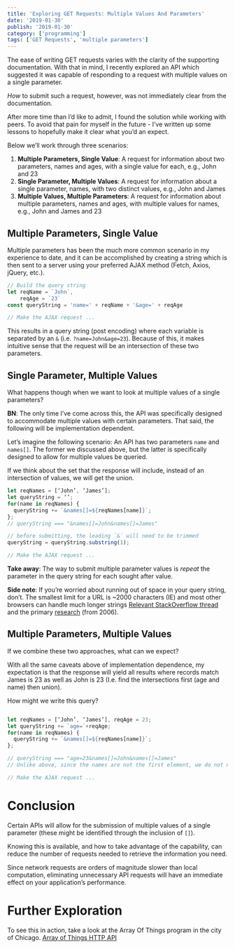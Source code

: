 ```yaml
---
title: 'Exploring GET Requests: Multiple Values And Parameters'
date: '2019-01-30'
publish: '2019-01-30'
category: ['programming']
tags: ['GET Requests', 'multiple parameters']
---
```


The ease of writing GET requests varies with the clarity of the supporting documentation. With that in mind, I recently explored an API which suggested it was capable of responding to a request with multiple values on a single parameter.

_How_ to submit such a request, however, was not immediately clear from the documentation.

After more time than I’d like to admit, I found the solution while working with peers. To avoid that pain for myself in the future - I’ve written up some lessons to hopefully make it clear what you’d an expect.

Below we’ll work through three scenarios:

1. **Multiple Parameters, Single Value**: A request for information about two parameters, names and ages, with a single value for each, e.g., John and 23
2. **Single Parameter, Multiple Values**: A request for information about a single parameter, names, with two distinct values, e.g., John and James
3. **Multiple Values, Multiple Parameters**: A request for information about multiple parameters, names and ages, with multiple values for names, e.g., John and James and 23

## Multiple Parameters, Single Value

Multiple parameters has been the much more common scenario in my experience to date, and it can be accomplished by creating a string which is then sent to a server using your preferred AJAX method (Fetch, Axios, jQuery, etc.).

```js
// Build the query string
let reqName = `John`,
    reqAge = `23`
const queryString = 'name=' + reqName + '&age=' + reqAge

// Make the AJAX request ...
```

This results in a query string (post encoding) where each variable is separated by an `&` (i.e. `?name=John&age=23`). Because of this, it makes intuitive sense that the request will be an intersection of these two parameters.

## Single Parameter, Multiple Values

What happens though when we want to look at multiple values of a single parameters?

**BN**: The only time I’ve come across this, the API was specifically designed to accommodate multiple values with certain parameters. That said, the following will be implementation dependent.

Let’s imagine the following scenario: An API has two parameters `name` and `names[]`. The former we discussed above, but the latter is specifically designed to allow for multiple values be queried.

If we think about the set that the response will include, instead of an intersection of values, we will get the union.

```js
let reqNames = [‘John’, ‘James’];
let queryString = ‘’;
for(name in reqNames) {
  queryString += `&names[]=${reqNames[name]}`;
};
// queryString === "&names[]=John&names[]=James"

// before submitting, the leading `&` will need to be trimmed
queryString = queryString.substring(1);

// Make the AJAX request ...
```

**Take away**: The way to submit multiple parameter values is _repeat_ the parameter in the query string for each sought after value.

**Side note**: If you’re worried about running out of space in your query string, don’t. The smallest limit for a URL is ~2000 characters (IE) and most other browsers can handle much longer strings [Relevant StackOverflow thread](https://stackoverflow.com/questions/417142/what-is-the-maximum-length-of-a-url-in-different-browsers) and the primary [research](https://www.boutell.com/newfaq/misc/urllength.html) (from 2006).

## Multiple Parameters, Multiple Values

If we combine these two approaches, what can we expect?

With all the same caveats above of implementation dependence, my expectation is that the response will yield all results where records match James is 23 as well as John is 23 (I.e. find the intersections first (age and name) then union).

How might we write this query?

```js

let reqNames = [‘John’, ‘James’], reqAge = 23;
let queryString += `age=`+reqAge;
for(name in reqNames) {
  queryString += `&names[]=${reqNames[name]}`;
};

// queryString === "age=23&names[]=John&names[]=James"
// Unlike above, since the names are not the first element, we do not need to trim the leading `&`

// Make the AJAX request ...

```

# Conclusion

Certain APIs will allow for the submission of multiple values of a single parameter (these might be identified through the inclusion of `[]`).

Knowing this is available, and how to take advantage of the capability, can reduce the number of requests needed to retrieve the information you need.

Since network requests are orders of magnitude slower than local computation, eliminating unnecessary API requests will have an immediate effect on your application’s performance.

# Further Exploration

To see this in action, take a look at the Array Of Things program in the city of Chicago. [Array of Things HTTP API](https://arrayofthings.docs.apiary.io/#reference/0/observations-endpoint/list-the-observations)
